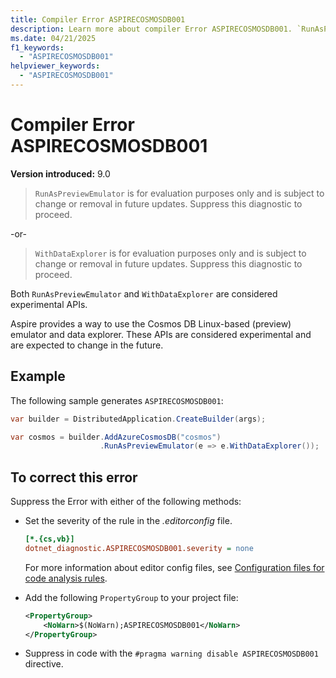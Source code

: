 ```yaml
---
title: Compiler Error ASPIRECOSMOSDB001
description: Learn more about compiler Error ASPIRECOSMOSDB001. `RunAsPreviewEmulator` is for evaluation purposes only and is subject to change or removal in future updates.
ms.date: 04/21/2025
f1_keywords:
  - "ASPIRECOSMOSDB001"
helpviewer_keywords:
  - "ASPIRECOSMOSDB001"
---
```


# Compiler Error ASPIRECOSMOSDB001

**Version introduced:** 9.0

> `RunAsPreviewEmulator` is for evaluation purposes only and is subject to change or removal in future updates. Suppress this diagnostic to proceed.

-or-

> `WithDataExplorer` is for evaluation purposes only and is subject to change or removal in future updates. Suppress this diagnostic to proceed.

Both `RunAsPreviewEmulator` and `WithDataExplorer` are considered experimental APIs.

Aspire provides a way to use the Cosmos DB Linux-based (preview) emulator and data explorer. These APIs are considered experimental and are expected to change in the future.

## Example

The following sample generates `ASPIRECOSMOSDB001`:

```csharp
var builder = DistributedApplication.CreateBuilder(args);

var cosmos = builder.AddAzureCosmosDB("cosmos")
                    .RunAsPreviewEmulator(e => e.WithDataExplorer());
```

## To correct this error

Suppress the Error with either of the following methods:

- Set the severity of the rule in the _.editorconfig_ file.

  ```ini
  [*.{cs,vb}]
  dotnet_diagnostic.ASPIRECOSMOSDB001.severity = none
  ```

  For more information about editor config files, see [Configuration files for code analysis rules](/dotnet/fundamentals/code-analysis/configuration-files).

- Add the following `PropertyGroup` to your project file:

  ```xml
  <PropertyGroup>
      <NoWarn>$(NoWarn);ASPIRECOSMOSDB001</NoWarn>
  </PropertyGroup>
  ```

- Suppress in code with the `#pragma warning disable ASPIRECOSMOSDB001` directive.
